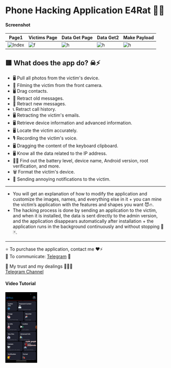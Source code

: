 # Phone Hacking Application E4Rat 🔄🔥 

#### Screenshot

| Page1 | Victims Page | Data Get Page | Data Get2 | Make Payload |
| ---- | -------------- | ------------- | -------------- | ------------- |
| <img src="https://envs.sh/WfB.jpg" alt="Index" width="200" height="15%"> | <img src="https://envs.sh/Wfn.jpg" alt="f" width="200" height="15%"> | <img src="https://envs.sh/WfT.jpg" alt="h" width="200" height="15%"> | <img src="https://envs.sh/Wf1.jpg" alt="h" width="200" height="15%"> | <img src="https://envs.sh/Wf4.jpg" alt="h" width="200" height="15%"> |


## 🟥 What does the app do? ☠⚡️

- 🖥 Pull all photos from the victim's device.
- 📸 Filming the victim from the front camera.
- 🖥 Drag contacts.
- 📜 Retract old messages.
- 📨 Retract new messages.
- 📞 Retract call history.
- 🖥 Retracting the victim's emails.
- 🖥 Retrieve device information and advanced information.
- 🖥 Locate the victim accurately.
- 🎙️ Recording the victim's voice.
- 🖥 Dragging the content of the keyboard clipboard.
- 🖥 Know all the data related to the IP address.
- 👩‍💻 Find out the battery level, device name, Android version, root verification, and more.
- 🗑 Format the victim's device.
- 🔔 Sending annoying notifications to the victim.

<hr>

- You will get an explanation of how to modify the application and customize the images, names, and everything else in it + you can mine the victim’s application with the features and shapes you want 😈🔥.
- The hacking process is done by sending an application to the victim, and when it is installed, the data is sent directly to the admin version, and the application disappears automatically after installation + the application runs in the background continuously and without stopping 📍🃏.

<hr>

⭐️ To purchase the application, contact me ❤️⚡️  
🔵 To communicate: [Telegram](https://t.me/spydroidx) 👦

🔹 My trust and my dealings 📲🔝💜  
[Telegram Channel](https://t.me/D_S4_1)


#### Video Tutorial
<a href="https://github.com/black-demon-dr7/E4Rat-Hack-Phone/blob/main/VID_20241004_124203_630.mp4">
    <img src="https://github.com/black-demon-dr7/E4Rat-Hack-Phone/blob/main/Screenshot_%D9%A2%D9%A0%D9%A2%D9%A4-%D9%A1%D9%A0-%D9%A0%D9%A4-%D9%A1%D9%A3-%D9%A3%D9%A7-%D9%A2%D9%A4-%D9%A3%D9%A0_948cd9899890cbd5c2798760b2b95377.jpg" alt="Video Tutorial" style="width: 20%; max-width: 100px; height: auto;">
</a>
